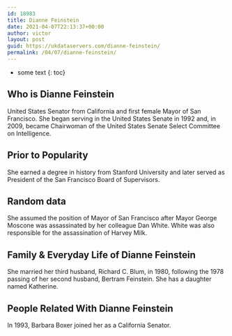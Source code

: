 ```yaml
---
id: 18983
title: Dianne Feinstein
date: 2021-04-07T22:13:37+00:00
author: victor
layout: post
guid: https://ukdataservers.com/dianne-feinstein/
permalink: /04/07/dianne-feinstein/
---
```


* some text
{: toc}


## Who is Dianne Feinstein



United States Senator from California and first female Mayor of San Francisco. She began serving in the United States Senate in 1992 and, in 2009, became Chairwoman of the United States Senate Select Committee on Intelligence.

                
                
                
## Prior to Popularity



She earned a degree in history from Stanford University and later served as President of the San Francisco Board of Supervisors.

                
                
                
## Random data



She assumed the position of Mayor of San Francisco after Mayor George Moscone was assassinated by her colleague Dan White. White was also responsible for the assassination of Harvey Milk.

                
                
                
## Family & Everyday Life of Dianne Feinstein



She married her third husband, Richard C. Blum, in 1980, following the 1978 passing of her second husband, Bertram Feinstein. She has a daughter named Katherine.

                
                
                
## People Related With Dianne Feinstein



In 1993, Barbara Boxer joined her as a California Senator.

                
              
            
          
          
          